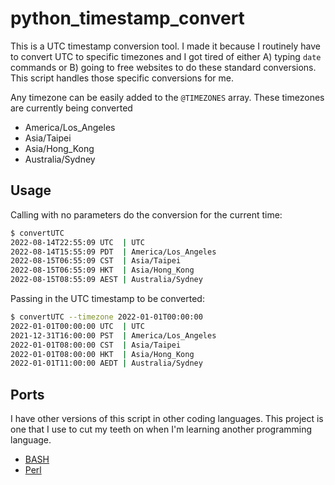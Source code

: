 # python_timestamp_convert

This is a UTC timestamp conversion tool. I made it because I routinely have to convert UTC to specific timezones and I got tired of either A) typing `date` commands or B) going to free websites to do these standard conversions. This script handles those specific conversions for me.

Any timezone can be easily added to the `@TIMEZONES` array. These timezones are currently being converted

- America/Los_Angeles
- Asia/Taipei
- Asia/Hong_Kong
- Australia/Sydney

## Usage

Calling with no parameters do the conversion for the current time:

```sh
$ convertUTC
2022-08-14T22:55:09 UTC  | UTC
2022-08-14T15:55:09 PDT  | America/Los_Angeles
2022-08-15T06:55:09 CST  | Asia/Taipei
2022-08-15T06:55:09 HKT  | Asia/Hong_Kong
2022-08-15T08:55:09 AEST | Australia/Sydney
```

Passing in the UTC timestamp to be converted:

```sh
$ convertUTC --timezone 2022-01-01T00:00:00
2022-01-01T00:00:00 UTC  | UTC
2021-12-31T16:00:00 PST  | America/Los_Angeles
2022-01-01T08:00:00 CST  | Asia/Taipei
2022-01-01T08:00:00 HKT  | Asia/Hong_Kong
2022-01-01T11:00:00 AEDT | Australia/Sydney
```

## Ports

I have other versions of this script in other coding languages. This project is one that I use to cut my teeth on when I'm learning another programming language.

- [BASH](https://github.com/hashref/bash_timestamp_convert)
- [Perl](https://github.com/hashref/perl_timestamp_convet)

